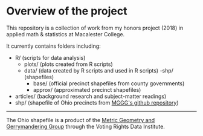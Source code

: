 # Overview of the project

This repository is a collection of work from my honors project (2018) in applied math & statistics at Macalester College.

It currently contains folders including:

- R/ (scripts for data analysis)
  - plots/ (plots created from R scripts)
  - data/ (data created by R scripts and used in R scripts)
    -shp/ (shapefiles)
      - base/ (official precinct shapefiles from county governments)
      - approx/ (approximated precinct shapefiles)
- articles/ (background research and subject-matter readings)
- shp/ (shapefile of Ohio precincts from [MGGG's github repository](https://www.github.com/mggg/ohio-precincts))

---

The Ohio shapefile is a product of the [Metric Geometry and Gerrymandering Group](http://gerrydata.org/) through the Voting Rights Data Institute.
